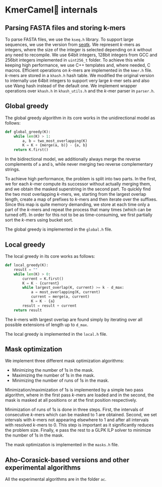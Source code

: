 # KmerCamel🐫 internals 

## Parsing FASTA files and storing k-mers

To parse FASTA files, we use the `kseq.h` library. To support large sequences, we use the version from [seqtk](https://github.com/lh3/seqtk/blob/master/kseq.h).
We represent *k*-mers as integers, where the size of the integer is selected depending on *k* without any need to recompile.
We use 64bit integers, 128bit integers from GCC and 256bit integers implemented in `uint256_t` folder.
To achieve this while keeping high performance, we use C++ templates and, where needed, C macros.
Efficient operations on *k*-mers are implemented in the `kmer.h` file.
*k*-mers are stored in a `khash.h` hash table. We modified the original version to internally use 64bit integers to support very large *k*-mer sets and also use Wang hash instead of the default one.
We implement wrapper operations over `khash.h` in `khash_utils.h` and the *k*-mer parser in `parser.h`.

## Global greedy

The global greedy algorithm in its core works in the unidirectional model as follows:
```python
def global_greedy(K):
    while len(K) > 1:
        a, b = two_most_overlapping(K)
        K = K + {merge(a, b)} - {a, b}
    return K.first()
```

In the bidirectional model, we additionally always merge the reverse complements of `a` and `b`, while never merging two reverse complementary strings.

To achieve high performance, the problem is split into two parts. In the first, we for each *k*-mer compute its successor
without actually merging them, and we obtain the masked superstring in the second part.
To quickly find the two most overlapping *k*-mers, we, starting from the largest overlap length,
create a map of prefixes to *k*-mers and then iterate over the suffixes.
Since this map is quite memory demanding, we store at each time only a part of the *k*-mers and repeat the process that many times (which can be turned off).
In order for this not to be as time-consuming, we first partially sort the *k*-mers using bucket sort.

The global greedy is implemented in the `global.h` file.

## Local greedy

The local greedy in its core works as follows:
```python
def local_greedy(K):
    result = ""
    while len(K) > 0:
        current = K.first()
        K = K - {current}
        while largest_overlap(K, current) >= k - d_max:
            a = most_overlapping(K, current)
            current = merge(a, current)
            K = K - {a}
        result = result + current
    return result
```

The *k*-mers with largest overlap are found simply by iterating over all possible extensions of length up to `d_max`.

The local greedy is implemented in the `local.h` file.

## Mask optimization

We implement three different mask optimization algorithms:
- Minimizing the number of 1s in the mask.
- Maximizing the number of 1s in the mask.
- Minimizing the number of runs of 1s in the mask.

Minimization/maximization of 1s is implemented by a simple two pass algorithm, where in the first pass *k*-mers
are loaded and in the second, the mask is masked at all positions or at the first position respectively.

Minimization of runs of 1s is done in three steps. First, the intervals of consecutive *k*-mers which can be masked to 1 are obtained.
Second, we set intervals with *k*-mers not appearing elsewhere to 1 and after all intervals with resolved *k*-mers to 0.
This step is important as it significantly reduces the problem size.
Finally, e pass the rest to a GLPK ILP solver to minimize the number of 1s in the mask.

The mask optimization is implemented in the `masks.h` file.

## Aho-Corasick-based versions and other experimental algorithms

All the experimental algorithms are in the folder `ac`.